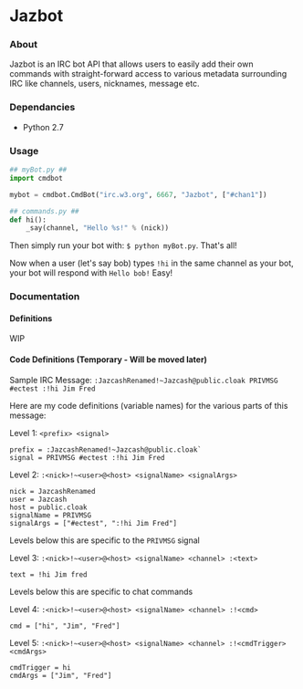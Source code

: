 Jazbot
====

### About
Jazbot is an IRC bot API that allows users to easily add their own commands with straight-forward access to various metadata surrounding IRC like channels, users, nicknames, message etc.

### Dependancies
* Python 2.7

### Usage
```python
## myBot.py ##
import cmdbot

mybot = cmdbot.CmdBot("irc.w3.org", 6667, "Jazbot", ["#chan1"])

## commands.py ##
def hi():
    _say(channel, "Hello %s!" % (nick))
```
Then simply run your bot with: `$ python myBot.py`. That's all!

Now when a user (let's say bob) types `!hi` in the same channel as your bot, your bot will respond with `Hello bob!` Easy!

### Documentation
#### Definitions
WIP

#### Code Definitions (Temporary - Will be moved later)
Sample IRC Message: `:JazcashRenamed!~Jazcash@public.cloak PRIVMSG #ectest :!hi Jim Fred`

Here are my code definitions (variable names) for the various parts of this message:

Level 1: 
`<prefix> <signal>`
```
prefix = :JazcashRenamed!~Jazcash@public.cloak` 
signal = PRIVMSG #ectest :!hi Jim Fred
```
	
Level 2: 
`:<nick>!~<user>@<host> <signalName> <signalArgs>`
```
nick = JazcashRenamed
user = Jazcash
host = public.cloak
signalName = PRIVMSG
signalArgs = ["#ectest", ":!hi Jim Fred"]
```
	
Levels below this are specific to the `PRIVMSG` signal

Level 3: 
`:<nick>!~<user>@<host> <signalName> <channel> :<text>`
```
text = !hi Jim fred
```
Levels below this are specific to chat commands

Level 4: 
`:<nick>!~<user>@<host> <signalName> <channel> :!<cmd>`
```
cmd = ["hi", "Jim", "Fred"]
```
Level 5: 
`:<nick>!~<user>@<host> <signalName> <channel> :!<cmdTrigger> <cmdArgs>`
```
cmdTrigger = hi
cmdArgs = ["Jim", "Fred"]
```
